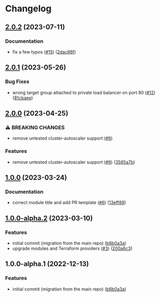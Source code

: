 # Changelog

## [2.0.2](https://github.com/camptocamp/devops-stack-module-cluster-eks/compare/v2.0.1...v2.0.2) (2023-07-11)


### Documentation

* fix a few typos ([#15](https://github.com/camptocamp/devops-stack-module-cluster-eks/issues/15)) ([2dac66f](https://github.com/camptocamp/devops-stack-module-cluster-eks/commit/2dac66f20633fe89424d9e5604deaadc90540a1b))

## [2.0.1](https://github.com/camptocamp/devops-stack-module-cluster-eks/compare/v2.0.0...v2.0.1) (2023-05-26)


### Bug Fixes

* wrong target group attached to private load balancer on port 80 ([#12](https://github.com/camptocamp/devops-stack-module-cluster-eks/issues/12)) ([81cbaee](https://github.com/camptocamp/devops-stack-module-cluster-eks/commit/81cbaee16160c027f72cae76788776797bc19b14))

## [2.0.0](https://github.com/camptocamp/devops-stack-module-cluster-eks/compare/v1.0.0...v2.0.0) (2023-04-25)


### ⚠ BREAKING CHANGES

* remove untested cluster-autoscaler support ([#9](https://github.com/camptocamp/devops-stack-module-cluster-eks/issues/9))

### Features

* remove untested cluster-autoscaler support ([#9](https://github.com/camptocamp/devops-stack-module-cluster-eks/issues/9)) ([3565a7b](https://github.com/camptocamp/devops-stack-module-cluster-eks/commit/3565a7b919284487c64899bc687fd58dba003f98))

## [1.0.0](https://github.com/camptocamp/devops-stack-module-cluster-eks/compare/v1.0.0-alpha.2...v1.0.0) (2023-03-24)


### Documentation

* correct module title and add PR template ([#6](https://github.com/camptocamp/devops-stack-module-cluster-eks/issues/6)) ([13eff88](https://github.com/camptocamp/devops-stack-module-cluster-eks/commit/13eff8865dd720be595c41afed6f88aad19f874a))

## [1.0.0-alpha.2](https://github.com/camptocamp/devops-stack-module-cluster-eks/compare/v1.0.0...v1.0.0-alpha.2) (2023-03-10)


### Features

* initial commit (migration from the main repo) ([b6b0a3a](https://github.com/camptocamp/devops-stack-module-cluster-eks/commit/b6b0a3aab02dfe2ea07b505d3f50dcad877f21e4))
* upgrade modules and Terraform providers ([#3](https://github.com/camptocamp/devops-stack-module-cluster-eks/issues/3)) ([200a6c3](https://github.com/camptocamp/devops-stack-module-cluster-eks/commit/200a6c32da9de6e627d13e82f3a3c2897ef17d55))

## 1.0.0-alpha.1 (2022-12-13)


### Features

* initial commit (migration from the main repo) ([b6b0a3a](https://github.com/camptocamp/devops-stack-module-cluster-eks/commit/b6b0a3aab02dfe2ea07b505d3f50dcad877f21e4))
